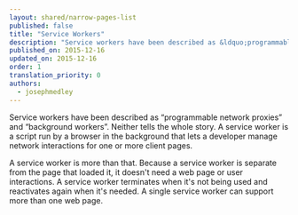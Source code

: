 ```yaml
---
layout: shared/narrow-pages-list
published: false
title: "Service Workers"
description: "Service workers have been described as &ldquo;programmable network proxies&rdquo; and &ldquo;background workers&rdquo;. Neither tells the whole story. A service worker is a script run by a browser in the background that lets a developer manage network interactions for one or more client pages."
published_on: 2015-12-16
updated_on: 2015-12-16
order: 1
translation_priority: 0
authors:
  - josephmedley
---
```


<p class="intro">   Service workers have been described as &ldquo;programmable
network proxies&rdquo; and &ldquo;background workers&rdquo;. Neither tells the
whole story. A service worker is a script run by a browser in the background
that lets a developer manage network interactions for one or more client
pages. </p>

A service worker is more than that. Because a service worker is separate from
the page that loaded it, it doesn't  need a web page or user interactions. A
service worker terminates when it's not  being used and reactivates again when
it's needed. A single service worker can  support more than one web page.
